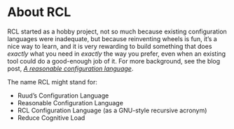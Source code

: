 # About RCL

RCL started as a hobby project, not so much because existing configuration
languages were inadequate, but because reinventing wheels is fun, it’s a nice
way to learn, and it is very rewarding to build something that does _exactly_
what you need in _exactly_ the way you prefer, even when an existing tool could
do a good-enough job of it. For more background, see the blog post,
[_A reasonable configuration language_][reasonable].

[reasonable]: https://ruudvanasseldonk.com/2024/a-reasonable-configuration-language

The name <abbr>RCL</abbr> might stand for:

 * Ruud’s Configuration Language
 * Reasonable Configuration Language
 * RCL Configuration Language (as a <abbr>GNU</abbr>-style recursive acronym)
 * Reduce Cognitive Load
